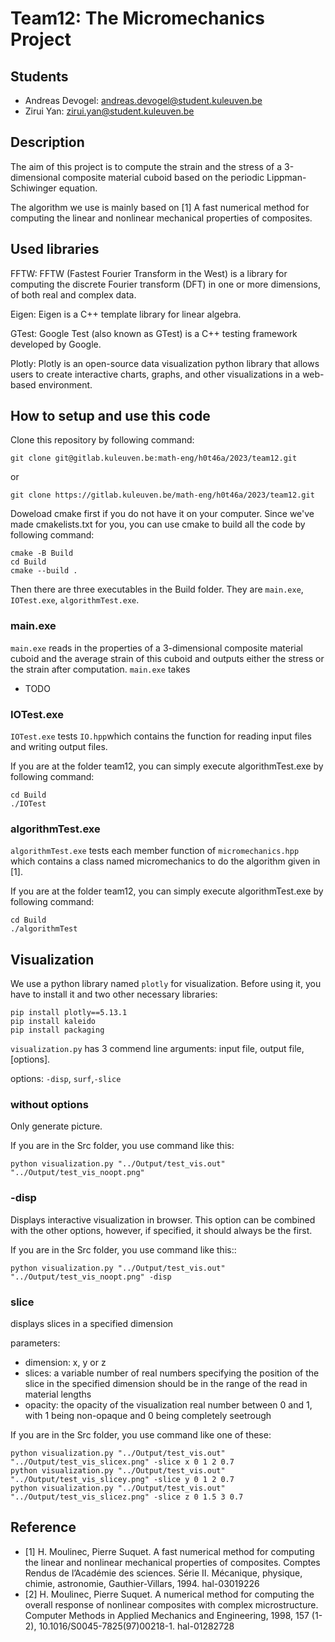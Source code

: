 # Team12: The Micromechanics Project 



## Students

- Andreas Devogel: andreas.devogel@student.kuleuven.be
- Zirui Yan: zirui.yan@student.kuleuven.be 

## Description

The aim of this project is to compute the strain and the stress of a 3-dimensional composite material cuboid based on the periodic Lippman-Schiwinger equation. 

The algorithm we use is mainly based on [1] A fast numerical method for computing the linear and nonlinear mechanical properties of composites.

## Used libraries

FFTW: FFTW (Fastest Fourier Transform in the West) is a library for computing the discrete Fourier transform (DFT) in one or more dimensions, of both real and complex data.

Eigen: Eigen is a C++ template library for linear algebra.

GTest: Google Test (also known as GTest) is a C++ testing framework developed by Google.

Plotly: Plotly is an open-source data visualization python library that allows users to create interactive charts, graphs, and other visualizations in a web-based environment.

## How to setup and use this code

Clone this repository by following command:

```
git clone git@gitlab.kuleuven.be:math-eng/h0t46a/2023/team12.git
```
or
```
git clone https://gitlab.kuleuven.be/math-eng/h0t46a/2023/team12.git
```
Doweload cmake first if you do not have it on your computer. Since we've made cmakelists.txt for you, you can use cmake to build all the code by following command:
```
cmake -B Build
cd Build
cmake --build .
``` 
Then there are three executables in the Build folder. They are `main.exe`, `IOTest.exe`, `algorithmTest.exe`.

### main.exe

`main.exe` reads in the properties of a 3-dimensional composite material cuboid and the average strain of this cuboid and outputs either the stress or the strain after computation.
`main.exe` takes 

- TODO

### IOTest.exe

`IOTest.exe` tests `IO.hpp`which contains the function for reading input files and writing output files.

If you are at the folder team12, you can simply execute  algorithmTest.exe by following command:

```
cd Build
./IOTest

```


### algorithmTest.exe

`algorithmTest.exe` tests each member function of `micromechanics.hpp` which contains a class named micromechanics to do the algorithm given in [1].

If you are at the folder team12, you can simply execute  algorithmTest.exe by following command:

```
cd Build
./algorithmTest

```



## Visualization

We use a python library named `plotly` for visualization.
Before using it, you have to install it and two other necessary libraries:
```
pip install plotly==5.13.1
pip install kaleido
pip install packaging

```

`visualization.py` has 3 commend line arguments: input file, output file, [options]. 

options: `-disp`, `surf`,`-slice`

### without options

Only generate picture.

If you are in the Src folder, you use command like this:

```
python visualization.py "../Output/test_vis.out" "../Output/test_vis_noopt.png"
```

### -disp

Displays interactive visualization in browser. This option can be combined with the other options, however, if specified, it should always be the first.

If you are in the Src folder, you use command like this::

```
python visualization.py "../Output/test_vis.out" "../Output/test_vis_noopt.png" -disp
```

### slice

displays slices in a specified dimension

parameters:
- dimension: x, y or z
- slices: a variable number of real numbers specifying the position of the slice in the specified dimension should be in the range of the read in material lengths
- opacity: the opacity of the visualization real number between 0 and 1, with 1 being non-opaque and 0 being completely seetrough

If you are in the Src folder, you use command like one of these:

```
python visualization.py "../Output/test_vis.out" "../Output/test_vis_slicex.png" -slice x 0 1 2 0.7
python visualization.py "../Output/test_vis.out" "../Output/test_vis_slicey.png" -slice y 0 1 2 0.7
python visualization.py "../Output/test_vis.out" "../Output/test_vis_slicez.png" -slice z 0 1.5 3 0.7
```




## Reference

- [1] H. Moulinec, Pierre Suquet. A fast numerical method for computing the linear and nonlinear mechanical properties of composites. Comptes Rendus de l’Académie des sciences. Série II. Mécanique, physique, chimie, astronomie, Gauthier-Villars, 1994. hal-03019226
- [2] H. Moulinec, Pierre Suquet. A numerical method for computing the overall response of nonlinear
composites with complex microstructure. Computer Methods in Applied Mechanics and Engineering,
1998, 157 (1-2), 10.1016/S0045-7825(97)00218-1. hal-01282728



